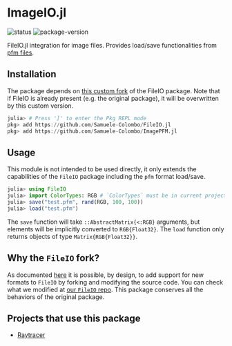 # ImageIO.jl

![status][status] ![package-version][package-version]

[status]: https://img.shields.io/badge/project_status-stable-389826?style=flat
[package-version]: https://img.shields.io/badge/package_version-1.0-blue?style=flat

FileIO.jl integration for image files. Provides load/save functionalities from [pfm files](http://www.pauldebevec.com/Research/HDR/PFM/).

## Installation

The package depends on [this custom fork](https://github.com/Samuele-Colombo/FileIO.jl) of the FileIO package. Note that if FileIO is already present (e.g. the original package), it will be overwritten by this custom version.

```julia
julia> # Press ']' to enter the Pkg REPL mode
pkg> add https://github.com/Samuele-Colombo/FileIO.jl
pkg> add https://github.com/Samuele-Colombo/ImagePFM.jl
```

## Usage

This module is not intended to be used directly, it only extends the capabilities of the `FileIO` package including the `pfm` format load/save.

```julia
julia> using FileIO
julia> import ColorTypes: RGB # `ColorTypes` must be in current project
julia> save("test.pfm", rand(RGB, 100, 100))
julia> load("test.pfm")
```

The `save` function will take `::AbstractMatrix{<:RGB}` arguments, but elements will be implicitly converted to `RGB{Float32}`. The `load` function only returns objects of type `Matrix{RGB{Float32}}`.

## Why the `FileIO` fork?

As documented [here](https://juliaio.github.io/FileIO.jl/stable/#Supporting-new-formats) it is possible, by design, to add support for new formats to `FileIO` by forking and modifying the source code. You can check what we modified at [our `FileIO` repo](https://github.com/Samuele-Colombo/FileIO.jl). This package conserves all the behaviors of the original package.

## Projects that use this package

- [Raytracer](https://github.com/Paolo97Gll/Raytracer.jl)

